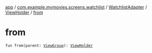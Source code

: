 [app](../../../index.md) / [com.example.mymovies.screens.watchlist](../../index.md) / [WatchlistAdapter](../index.md) / [ViewHolder](index.md) / [from](./from.md)

# from

`fun from(parent: `[`ViewGroup`](https://developer.android.com/reference/android/view/ViewGroup.html)`): `[`ViewHolder`](index.md)